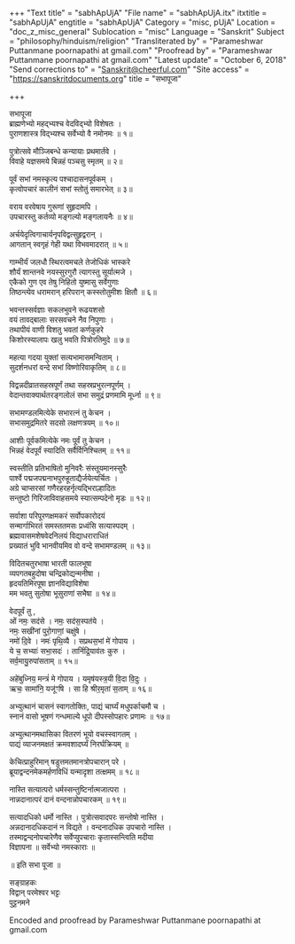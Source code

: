 +++
"Text title" = "sabhApUjA"
"File name" = "sabhApUjA.itx"
itxtitle = "sabhApUjA"
engtitle = "sabhApUjA"
Category = "misc, pUjA"
Location = "doc_z_misc_general"
Sublocation = "misc"
Language = "Sanskrit"
Subject = "philosophy/hinduism/religion"
"Transliterated by" = "Parameshwar Puttanmane poornapathi at gmail.com"
"Proofread by" = "Parameshwar Puttanmane poornapathi at gmail.com"
"Latest update" = "October 6, 2018"
"Send corrections to" = "Sanskrit@cheerful.com"
"Site access" = "https://sanskritdocuments.org"
title = "सभापूजा"

+++
  
 सभापूजा   
ब्राह्मणेभ्यो महद्भ्यश्च वेदविद्भ्यो विशेषतः ।  
पुराणशास्त्र विद्भ्यश्च सर्वेभ्यो वै नमोनमः ॥ १॥  
  
पुत्रोत्सवे मौञ्जिबन्धे कन्यायाः प्रथमार्तवे ।  
विवाहे यज्ञसमये बिन्नहं पञ्चसु स्मृतम् ॥ २॥  
  
पूर्वं सभां नमस्कृत्य पश्चादासनपूर्वकम् ।  
कृत्वोपचारं कालीनं सभां स्तोतुं समारभेत् ॥ ३॥  
  
वराय वरवेषाय गुरूणां सुहृदामपि ।  
उपचारस्तु कर्तव्यो मङ्गल्यो मङ्गलायनैः ॥ ४॥  
  
अर्चयेदृत्विगाचार्यनृपविद्वत्सुहृद्वरान् ।  
आगतान् स्वगृहं गेही यथा विभवमादरात् ॥ ५॥  
  
गाम्भीर्यं जलधौ स्थिरत्वमचले तेजोधिकं भास्करे  
     शौर्यं शान्तनवे नयस्सुरगुरौ त्यागस्तु सूर्यात्मजे ।  
एकैको गुण एव तेषु निहितो युष्मासु सर्वेगुणाः  
     तिष्ठन्त्येव धरामरान् हरिपरान् कस्स्तोतुमीशः क्षितौ ॥ ६॥  
  
भवन्तस्सर्वज्ञाः सकलभुवने रूढयशसो  
     वयं तावद्बालाः सरसवचने नैव निपुणाः ।  
तथापीयं वाणी विशतु भवतां कर्णकुहरे  
     किशोरस्यालापः खलु भवति पित्रोरतिमुदे ॥ ७॥  
  
महत्या गदया युक्तां सत्यभामासमन्विताम् ।  
सुदर्शनधरां वन्दे सभां विष्णोरिवाकृतिम् ॥ ८॥  
  
विद्वन्नदीव्रातसहस्रपूर्णं तथा सहस्रप्रभुरत्नपूर्णम् ।  
वेदान्तवाक्यार्थतरङ्गलोलं सभा समुद्रं प्रणमामि मूर्ध्ना ॥ ९॥  
  
सभामण्डलमित्येके सभारत्नं तु केचन ।  
सभासमुद्रमितरे सदसो लक्षणत्रयम् ॥ १०॥  
  
आशीः पूर्वकमित्येके नमः पूर्वं तु केचन ।  
भिन्नहं वेदपूर्वं स्यादिति सर्वैर्विनिश्चितम् ॥ ११॥  
  
स्वस्तीति प्रतिभाषितो मुनिवरैः संस्तूयमानस्सुरैः  
     पार्श्वे पद्मजपद्मनाभपुरुहूताद्यैर्जयेत्यर्चितः ।  
अग्रे चाप्सरसां गणैरहरहर्नृत्यद्भिराल्हादितः  
     सन्तुष्टो गिरिजाविवाहसमये स्यात्सम्पदेनो मृडः ॥ १२॥  
  
सर्वाशा परिपूरणक्षमकरं सर्वोपकारोदयं  
     सन्मार्गाभिरतं समस्ततमसः प्रध्वंसि सत्यास्पदम् ।  
ब्रह्मावासमशेषवेदनिलयं विद्याधराराधितं  
     प्रख्यातं भुवि भानवीयमिव वो वन्दे सभामण्डलम् ॥ १३॥  
  
विदितचतुरभाषा भारती फालभूषा  
     व्यपगतबहुदोषा चन्द्रिकोद्यन्मनीषा ।  
हृदयतिमिरपूषा ज्ञानविद्याविशेषा  
     मम भवतु सुतोषा भूसुराणां सभैषा ॥ १४॥  
  
वेदपूर्वं तु ,  
ओं नमः॒ सद॑से । नमः॒ सद॑स॒स्पत॑ये ।  
नमः॒ सखी॑नां पुरो॒गाणां॒ चक्षु॑षे ।  
नमो॑ दि॒वे । नमः॑ पृथि॒व्यै । सप्रथस॒भां मे॑ गोपाय ।  
ये च॒ सभ्याः॑ सभा॒सदः॑ । तानिं॑द्रि॒याव॑तः कुरु ।  
सर्व॒मायु॒रुपा॑सताम् ॥ १५॥  
  
अहे॑बुध्निय॒ मन्त्रं॑ मे गोपाय । यमृष॑यस्त्र॒यी वि॒दा वि॒दुः ।  
ऋचः॒ सामा॑नि॒ यजू॑ꣳषि । सा हि श्रीर॒मृता॑ स॒ताम् ॥ १६॥  
  
अभ्युत्थानं चासनं स्वागतोक्तिः, पाद्यं चार्घ्यं मधुपर्काचमौ च ।  
स्नानं वासो भूषणं गन्धमाल्ये धूपो दीपस्सोपहारः प्रणामः ॥ १७॥  
  
अभ्युत्थानमथासिका वितरणं भूयो वचस्स्वागतम् ।  
पाद्यं व्याजनमक्षतं क्रमवशादर्घ्यं निरर्घक्रियम् ॥  
  
केचित्प्राहुरिमान् षडुत्तमतमानत्रोपचारान् परे ।  
ब्रूयाद्वन्दनमेकमर्हणविधिं यन्मादृशा तत्क्षमम् ॥ १८॥  
  
नास्ति सत्यात्परो धर्मस्सन्तुष्टिर्नात्मजात्परा ।  
नान्नदानात्परं दानं वन्दनान्नोपचारकम् ॥ १९॥  
  
सत्यादधिको धर्मो नास्ति । पुत्रोत्सवादपरः सन्तोषो नास्ति ।  
अन्नदानादधिकदानं न विद्यते । वन्दनादधिक उपचारो नास्ति ।  
तस्माद्वन्दनोपचारेणैव सर्वेप्युपचाराः कृतास्सन्त्विति मदीया  
विज्ञापना ॥ सर्वेभ्यो नमस्काराः ॥  
  
॥ इति सभा पूजा ॥  
  
सङ्ग्राहकः  
विद्वान् परमेश्वर भट्टः  
पुट्टनमने  
  
  
  
Encoded and proofread by Parameshwar Puttanmane poornapathi at gmail.com  
  
